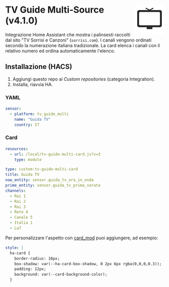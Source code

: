 # <img src="icon.svg" width="96" alt="icon" align="right">

# TV Guide Multi‑Source (v4.1.0)

Integrazione Home Assistant che mostra i palinsesti raccolti dal sito
"TV Sorrisi e Canzoni" (`sorrisi.com`). I canali vengono ordinati secondo la
numerazione italiana tradizionale. La card elenca i canali con il relativo numero ed ordina automaticamente l'elenco.

## Installazione (HACS)
1. Aggiungi questo repo ai *Custom repositories* (categoria Integration).
2. Installa, riavvia HA.

### YAML
```yaml
sensor:
  - platform: tv_guide_multi
    name: "Guida TV"
    country: IT
```

### Card
```yaml
resources:
  - url: /local/tv-guide-multi-card.js?v=3
    type: module
```

```yaml
type: custom:tv-guide-multi-card
title: Guida TV
now_entity: sensor.guida_tv_ora_in_onda
prime_entity: sensor.guida_tv_prima_serata
channels:
  - Rai 1
  - Rai 2
  - Rai 3
  - Rete 4
  - Canale 5
  - Italia 1
  - La7
```

Per personalizzare l'aspetto con [card_mod](https://github.com/thomasloven/lovelace-card-mod) puoi aggiungere, ad esempio:

```yaml
style: |
  ha-card {
    border-radius: 16px;
    box-shadow: var(--ha-card-box-shadow, 0 2px 6px rgba(0,0,0,0.3));
    padding: 12px;
    background: var(--card-background-color);
  }
```
